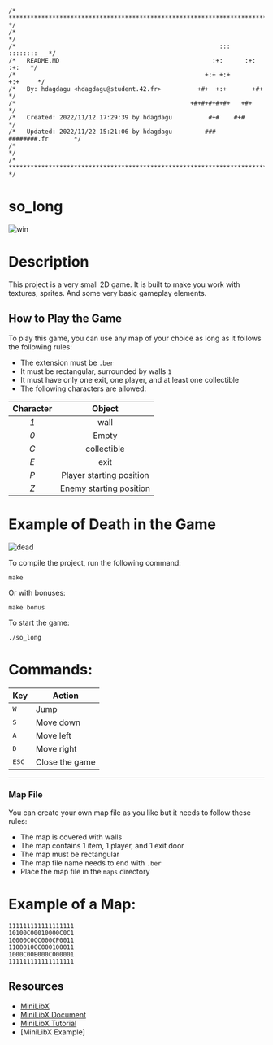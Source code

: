 ```
/* ************************************************************************** */
/*                                                                            */
/*                                                        :::      ::::::::   */
/*   README.MD                                          :+:      :+:    :+:   */
/*                                                    +:+ +:+         +:+     */
/*   By: hdagdagu <hdagdagu@student.42.fr>          +#+  +:+       +#+        */
/*                                                +#+#+#+#+#+   +#+           */
/*   Created: 2022/11/12 17:29:39 by hdagdagu          #+#    #+#             */
/*   Updated: 2022/11/22 15:21:06 by hdagdagu         ###   ########.fr       */
/*                                                                            */
/* ************************************************************************** */
```
# so_long


![win](https://user-images.githubusercontent.com/54211553/203583331-3abb7ceb-5417-4cd9-a735-c36b41831ce9.gif)



# Description
This project is a very small 2D game. It is built to make you work with textures, sprites. And some very basic gameplay elements.

## How to Play the Game
To play this game, you can use any map of your choice as long as it follows the following rules:

* The extension must be `.ber`
* It must be rectangular, surrounded by walls `1`
* It must have only one exit, one player, and at least one collectible
* The following characters are allowed:

|  Character  |          Object          |
|:-----------:|:------------------------:|
|     *1*     | wall                     |
|     *0*     | Empty                    |
|     *C*     | collectible              |
|     *E*     | exit                     |
|     *P*     | Player starting position |
|     *Z*     | Enemy starting position  |


# Example of Death in the Game

![dead](https://user-images.githubusercontent.com/54211553/203583384-f59673dd-bb5d-44db-897b-4047d1d9f847.gif)

To compile the project, run the following command:

``make``

Or with bonuses:

``make bonus``

To start the game:

``./so_long``

# Commands:

| Key | Action |
|---|---|
| <kbd>W</kbd>| Jump |
| <kbd>S</kbd>| Move down |
| <kbd>A</kbd>| Move left |
| <kbd>D</kbd>| Move right |
| <kbd>ESC</kbd>| Close the game |
---

### Map File
You can create your own map file as you like but it needs to follow these rules:
- The map is covered with walls
- The map contains 1 item, 1 player, and 1 exit door
- The map must be rectangular
- The map file name needs to end with `.ber`
- Place the map file in the `maps` directory

# Example of a Map:
```
111111111111111111
10100C00010000C0C1
10000C0CC000CP0011
1100010CC000100011
1000C00E000C000001
111111111111111111
```
## Resources
- [MiniLibX]
- [MiniLibX Document]
- [MiniLibX Tutorial]
- [MiniLibX Example]


[MiniLibX]: https://github.com/42Paris/minilibx-linux
[MiniLibX Document]: https://harm-smits.github.io/42docs/libs/minilibx/introduction.html
[MiniLibX Tutorial]: https://aurelienbrabant.fr/blog/pixel-d

